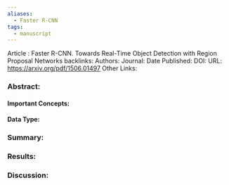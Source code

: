 ```yaml
---
aliases:
  - Faster R-CNN
tags:
  - manuscript
---
```

Article : Faster R-CNN. Towards Real-Time Object Detection with Region Proposal Networks
backlinks:
Authors: 
Journal: 
Date Published: 
DOI: 
URL: https://arxiv.org/pdf/1506.01497
Other Links:

### Abstract:



#### Important Concepts:



#### Data Type:


### Summary:



### Results:



### Discussion:
